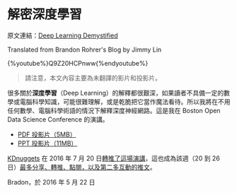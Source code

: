 # 解密深度學習

原文連結：[Deep Learning Demystified](https://brohrer.github.io/deep_learning_demystified.html)

Translated from Brandon Rohrer's Blog by Jimmy Lin

{%youtube%}Q9Z20HCPnww{%endyoutube%}

> 請注意，本文內容主要為未翻譯的影片和投影片。

很多關於**深度學習**（Deep Learning）的解釋都很艱深，如果讀者不具備一定的數學或電腦科學知識，可能很難理解，或是乾脆把它當作魔法看待。所以我將在不用任何數學、電腦科學術語的情況下解釋深度神經網路。這是我在 Boston Open Data Science Conference 的演講。

* [PDF 投影片（5MB）](https://github.com/brohrer/public-hosting/raw/master/deep_learning_demystified.pdf)
* [PPT 投影片（11MB）](https://github.com/brohrer/public-hosting/raw/master/deep_learning_demystified.pptx)

[KDnuggets](http://www.kdnuggets.com/) 在 2016 年 7 月 20 日[轉推了這場演講](https://twitter.com/kdnuggets/status/755875002310856704/photo/1)，這也成為該週（20 到 26 日）[最多分享、轉推、點閱，以及第二多互動的推文](http://www.kdnuggets.com/2016/07/top-tweets-jul20-26.html)。

Bradon，於 2016 年 5 月 22 日